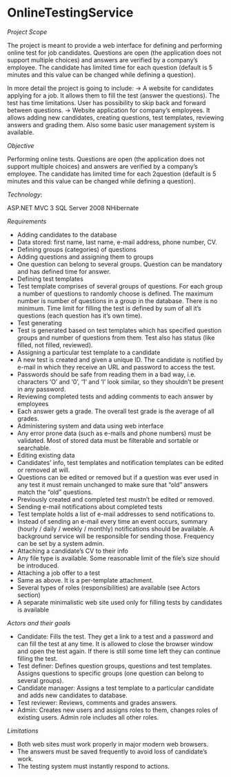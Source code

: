 OnlineTestingService
====================




*Project Scope*

The project is meant to provide a web interface for defining and performing online test for job candidates. Questions are open (the application does not support multiple choices) and answers are verified by a company’s employee. The candidate has limited time for each question (default is 5 minutes and this value can be changed while defining a question).

In more detail the project is going to include:
-> A website for candidates applying for a job. It allows them to fill the test (answer the questions). The test has time limitations. User has possibility to skip back and forward between questions.
-> Website application for company’s employees. It allows adding new candidates, creating questions, test templates, reviewing answers and grading them. Also some basic user management system is available. 




*Objective*

Performing online tests. Questions are open (the application does not support multiple choices) and answers are verified by a company’s employee. The candidate has limited time for each 2question (default is 5 minutes and this value can be changed while defining a question).




*Technology*:

ASP.NET MVC 3
SQL Server 2008
NHibernate




*Requirements*

- Adding candidates to the database
- Data stored: first name, last name, e-mail address, phone number, CV.
- Defining groups (categories) of questions
- Adding questions and assigning them to groups
- One question can belong to several groups. Question can be mandatory and has defined time for answer.
- Defining test templates
- Test template comprises of several groups of questions. For each group a number of questions to randomly choose is defined. The maximum number is number of questions in a group in the database. There is no minimum. Time limit for filling the test is defined by sum of all it’s questions (each question has it’s own time).
- Test generating
- Test is generated based on test templates which has specified question groups and number of questions from them. Test also has status (like filled, not filled, reviewed).
- Assigning a particular test template to a candidate
- A new test is created and given a unique ID. The candidate is notified by e-mail in which they receive an URL and password to access the test.
- Passwords should be safe from reading them in a bad way, i.e. characters ‘O’ and ‘0’, ‘1’ and ‘I’ look similar, so they shouldn’t be present in any password.
- Reviewing completed tests and adding comments to each answer by employees
- Each answer gets a grade. The overall test grade is the average of all grades.
- Administering system and data using web interface
- Any error prone data (such as e-mails and phone numbers) must be validated. Most of stored data must be filterable and sortable or searchable.
- Editing existing data
- Candidates’ info, test templates and notification templates can be edited or removed at will.
- Questions can be edited or removed but if a question was ever used in any test it must remain unchanged to make sure that “old” answers match the “old” questions.
- Previously created and completed test mustn’t be edited or removed.
- Sending e-mail notifications about completed tests
- Test template holds a list of e-mail addresses to send notifications to.
- Instead of sending an e-mail every time an event occurs, summary (hourly / daily / weekly / monthly) notifications should be available. A background service will be responsible for sending those. Frequency can be set by a system admin.
- Attaching a candidate’s CV to their info
- Any file type is available. Some reasonable limit of the file’s size should be introduced.
- Attaching a job offer to a test
- Same as above. It is a per-template attachment.
- Several types of roles (responsibilities) are available (see Actors section)
- A separate minimalistic web site used only for filling tests by candidates is available




*Actors and their goals*

- Candidate: Fills the test. They get a link to a test and a password and can fill the test at any time. It is allowed to close the browser window and open the test again. If there is still some time left they can continue filling the test.
- Test definer: Defines question groups, questions and test templates. Assigns questions to specific groups (one question can belong to several groups).
- Candidate manager: Assigns a test template to a particular candidate and adds new candidates to database.
- Test reviewer: Reviews, comments and grades answers.
- Admin: Creates new users and assigns roles to them, changes roles of existing users. Admin role includes all other roles.




*Limitations*

- Both web sites must work properly in major modern web browsers.
- The answers must be saved frequently to avoid loss of candidate’s work.
- The testing system must instantly respond to actions.


